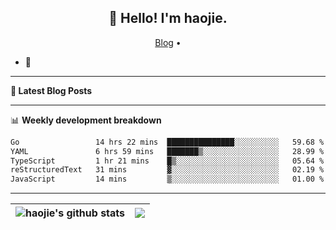 <h2 align="center">👋 Hello! I'm haojie.</h2>
<p align="center">
  <a href="https://aoyouer.com">Blog</a> •
</p>


- 🔭 


-------

**📝 Latest Blog Posts**


-------

📊 **Weekly development breakdown**
<!--START_SECTION:waka-->

```txt
Go                 14 hrs 22 mins  ███████████████░░░░░░░░░░   59.68 %
YAML               6 hrs 59 mins   ███████▒░░░░░░░░░░░░░░░░░   28.99 %
TypeScript         1 hr 21 mins    █▒░░░░░░░░░░░░░░░░░░░░░░░   05.64 %
reStructuredText   31 mins         ▓░░░░░░░░░░░░░░░░░░░░░░░░   02.19 %
JavaScript         14 mins         ▒░░░░░░░░░░░░░░░░░░░░░░░░   01.00 %
```

<!--END_SECTION:waka-->

-------



| <img align="center" src="https://github-readme-stats.vercel.app/api?username=haojie06&show_icons=true&theme=graywhite&show_icons=true&count_private=true&include_all_commits=true&hide_border=true" alt="haojie's github stats" /> | <img align="center" src="https://github-readme-stats.vercel.app/api/top-langs/?username=haojie06&layout=compact&theme=graywhite&hide_border=true&hide=css,html" /> |
| ------------- | ------------- |


